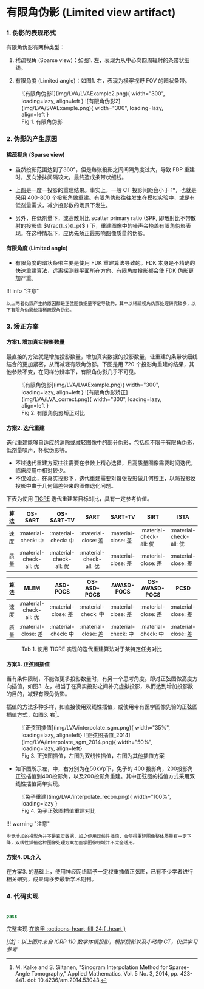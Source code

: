 # 有限角伪影 (Limited view artifact)

### 1. 伪影的表现形式

有限角伪影有两种类型：

1. 稀疏视角 (Sparse view)：如图1. 左，表现为从中心向四周辐射的条带状细线。

2. 有限角度 (Limited angle)：如图1. 右，表现为横穿视野 FOV 的暗状条带。

<figure markdown>
  ![有限角伪影1](img/LVA/LVAExample2.png){ width="300", loading=lazy, align=left }
  ![有限角伪影2](img/LVA/SVAExample.png){ width="300", loading=lazy, align=left }
  <figcaption>Fig 1. 有限角伪影</figcaption>
</figure>


### 2. 伪影的产生原因

#### 稀疏视角 (Sparse view)

- 虽然投影范围达到了360°，但是每张投影之间间隔角度过大，导致 FBP 重建时，反向涂抹间隔较大，最终造成条带状细线。
- 上图是一度一投影的重建结果。事实上，一般 CT 投影间距会小于 1°，也就是采用 400-800 个投影角做重建。有限角伪影往往发生在模拟实验中，或是有低剂量需求，减少投影数的场景下发生。
  
- 另外，在低剂量下，或高散射比 scatter primary ratio (SPR, 即散射比不带散射的投影值 $\frac{I_s}{I_p}$ ) 下，重建图像中的噪声会掩盖有限角伪影表现。在这种情况下，应优先矫正最影响图像质量的伪影。

#### 有限角度 (Limited angle)

- 有限角度的暗状条带主要是使用 FDK 重建算法导致的。FDK 本身是不精确的快速重建算法，远离探测器平面所在方向、有限角度投影都会使 FDK 伪影更加严重。

!!! info "注意"

    以上两者伪影产生的原因都是正弦图数据量不足导致的，其中以稀疏视角伪影处理研究较多，以下有限角伪影统指稀疏视角伪影。


### 3. 矫正方案

#### 方案1. 增加真实投影数量
最直接的方法就是增加投影数量，增加真实数据的投影数量，让重建的条带状细线结合的更加紧密，从而减轻有限角伪影。下图是用 720 个投影角重建的结果，其他参数不变，在同样分辨率下，有限角伪影几乎不可见。

<figure markdown>
  ![有限角伪影](img/LVA/LVAExample.png){ width="300", loading=lazy, align=left }
  ![有限角伪影矫正](img/LVA/LVA_correct.png){ width="300", loading=lazy, align=left }
  <figcaption>Fig 2. 有限角伪影矫正对比</figcaption>
</figure>



#### 方案2. 迭代重建 

迭代重建能够自适应的消除或减轻图像中的部分伪影，包括但不限于有限角伪影，低剂量噪声，杯状伪影等。

- 不过迭代重建方案往往需要在参数上精心选择，且高质量图像需要时间迭代，临床应用中相对较少。
- 不仅如此，在真实投影下，迭代重建需要对每张投影做几何校正，以防投影反投影中由于几何偏差带来的图像退化问题。

下表为使用 [TIGRE](https://github.com/CERN/TIGRE/blob/master/README.md#tigre-features) 迭代重建某目标对比，具有一定参考价值。

|  算法  |         OS-SART         |       OS-SART-TV        |          SART           | SART-TV             | SIRT                    | ISTA                    | FISTA                   |
| :----: | :---------------------: | :---------------------: | :---------------------: | ------------------- | ----------------------- | ----------------------- | ----------------------- |
| 速度 |   :material-check: 中   |   :material-check: 中   |   :material-close: 差   | :material-close: 差 | :material-check-all: 优 | :material-check-all: 优 | :material-check-all: 优 |
| 质量 | :material-check-all: 优 | :material-check-all: 优 | :material-check-all: 优 | :material-close: 差 | :material-close: 差     | :material-close: 差     | :material-close: 差     |

|  算法  |          MLEM           |      ASD-POCS       |     OS-ASD-POCS     | AWASD-POCS          | OS-AWASD-POCS       | PCSD                | CGLS                |
| :----: | :---------------------: | :-----------------: | :-----------------: | ------------------- | ------------------- | ------------------- | ------------------- |
| 速度 | :material-check-all: 优 | :material-close: 差 | :material-check: 中 | :material-close: 差 | :material-close: 差 | :material-close: 差 | :material-check: 中 |
| 质量 |   :material-close: 差   | :material-check: 中 | :material-close: 差 | :material-check: 中 | :material-check: 中 | :material-close: 差 | :material-check: 中 |

<figure markdown>
  <figcaption>Tab 1. 使用 TIGRE 实现的迭代重建算法对于某特定任务对比</figcaption>
</figure>

#### 方案3. 正弦图插值
当有条件限制，不能做更多投影数量时，有另一个思考角度。即对正弦图做高度方向插值，如图3. 左，相当于在真实投影之间补充虚拟投影，从而达到增加投影数的目的，减轻有限角伪影。

插值的方法多种多样，如直接使用双线性插值，或使用带有医学图像先验的正弦图插值方式，如图3. 右[^1]。

[^1]: M. Kalke and S. Siltanen, "Sinogram Interpolation Method for Sparse-Angle Tomography," Applied Mathematics, Vol. 5 No. 3, 2014, pp. 423-441. doi: 10.4236/am.2014.53043.

<figure markdown>
  ![正弦图插值](img/LVA/interpolate_sgm.png){ width="35%", loading=lazy, align=left}
  ![正弦图插值_2014](img/LVA/interpolate_sgm_2014.png){ width="50%", loading=lazy, align=left}
  <figcaption>Fig 3. 正弦图插值，左图为双线性插值，右图为其他插值方案</figcaption>
</figure>



- 如下图所示左，中，右分别为在50kVp下，兔子的 400 投影角，200投影角正弦插值到400投影角，以及200投影角重建。其中正弦图的插值方式采用双线性插值简单实现。

<figure markdown>
  ![兔子重建](img/LVA/interpolate_recon.png){ width="100%", loading=lazy }
  <figcaption>Fig 4. 兔子正弦图插值重建对比</figcaption>
</figure>


!!! warning "注意"

    毕竟增加的投影角并不是真实数据，加之使用双线性插值，会使得重建图像整体质量有一定下降，双线性插值这种图像处理方案在医学图像领域并不完全适用。



#### 方案4. DL介入

在方案3. 的基础上，使用神经网络赋予一定权重插值正弦图，已有不少学者进行相关研究，成果请移步最新学术期刊。




### 4. 代码实现

```py linenums="1" title="有限角伪影矫正关键代码"

pass
```

完整实现 [在这里 :octicons-heart-fill-24:{ .heart }](https://github.com/CandleHouse/ArtifactReduction/blob/master/TruncationArtifact/TruncArtifactCorrect.py)

*[注]：以上图片来自 ICRP 110 数字体模投影，模拟投影以及小动物 CT，仅供学习参考*